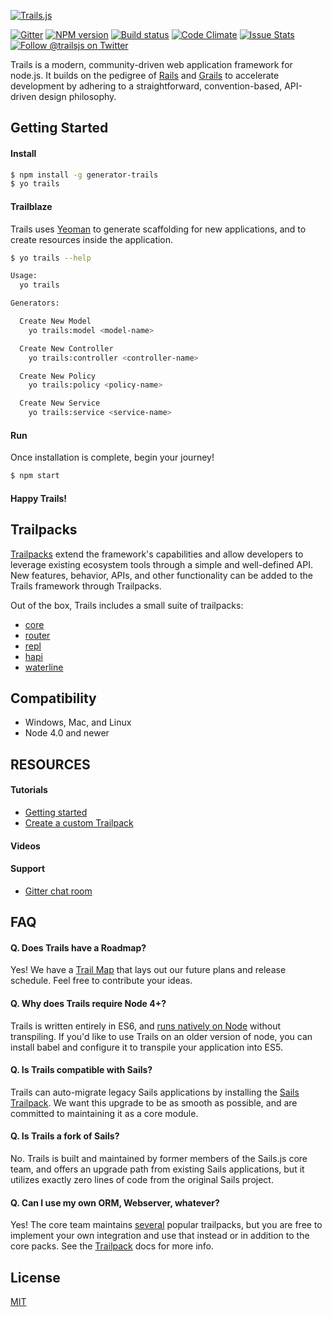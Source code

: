 [![Trails.js][trails-image]][trails-url]

[![Gitter][gitter-image]][gitter-url]
[![NPM version][npm-image]][npm-url]
[![Build status][ci-image]][ci-url]
[![Code Climate][codeclimate-image]][codeclimate-url]
[![Issue Stats][issuestats-image]][issuestats-url]
[![Follow @trailsjs on Twitter][twitter-image]][twitter-url]

Trails is a modern, community-driven web application framework for node.js. It
builds on the pedigree of [Rails](http://rubyonrails.org/) and [Grails](https://grails.org/)
to accelerate development by adhering to a straightforward, convention-based,
API-driven design philosophy.

## Getting Started

#### Install

```sh
$ npm install -g generator-trails
$ yo trails
```

#### Trailblaze

Trails uses [Yeoman](http://yeoman.io/) to generate scaffolding for new
applications, and to create resources inside the application. 

```sh
$ yo trails --help

Usage:
  yo trails

Generators:

  Create New Model
    yo trails:model <model-name>

  Create New Controller
    yo trails:controller <controller-name>

  Create New Policy
    yo trails:policy <policy-name>

  Create New Service
    yo trails:service <service-name>
```

#### Run

Once installation is complete, begin your journey!
```sh
$ npm start
```

#### Happy Trails!

## Trailpacks

[Trailpacks](https://github.com/trailsjs/trailpack) extend the framework's
capabilities and allow developers to leverage existing ecosystem tools through a
simple and well-defined API. New features, behavior, APIs, and other functionality
can be added to the Trails framework through Trailpacks.

Out of the box, Trails includes a small suite of trailpacks:

- [core](https://github.com/trailsjs/trailpack-core)
- [router](https://github.com/trailsjs/trailpack-router)
- [repl](https://github.com/trailsjs/trailpack-repl)
- [hapi](https://github.com/trailsjs/trailpack-hapi)
- [waterline](https://github.com/trailsjs/trailpack-waterline)

## Compatibility

- Windows, Mac, and Linux
- Node 4.0 and newer

## RESOURCES

#### Tutorials 
- [Getting started](http://blog.jaumard.com/en/2016/01/05/getting-started-with-trails/)
- [Create a custom Trailpack](http://blog.jaumard.com/en/2016/01/06/create-a-trailpack-for-trails/)

#### Videos

#### Support
- [Gitter chat room](https://gitter.im/trailsjs/trails)

## FAQ

#### Q. Does Trails have a Roadmap?

Yes! We have a [Trail Map](https://github.com/trailsjs/trails/blob/master/ROADMAP.md) that
lays out our future plans and release schedule. Feel free to contribute your
ideas.

#### Q. Why does Trails require Node 4+?

Trails is written entirely in ES6, and [runs natively on Node](https://nodejs.org/en/docs/es6/) without
transpiling. If you'd like to use Trails on an older version of node, you can
install babel and configure it to transpile your application into ES5.

#### Q. Is Trails compatible with Sails?

Trails can auto-migrate legacy Sails applications by installing the
[Sails Trailpack](https://github.com/trailsjs/trailpack-sails).
We want this upgrade to be as smooth as possible, and are committed to
maintaining it as a core module.

#### Q. Is Trails a fork of Sails?

No. Trails is built and maintained by former members of the Sails.js core team,
and offers an upgrade path from existing Sails applications, but it utilizes
exactly zero lines of code from the original Sails project. 

#### Q. Can I use my own ORM, Webserver, whatever?

Yes! The core team maintains [several](https://github.com/trailsjs?query=trailpack)
popular trailpacks, but you are free to implement your own integration and use
that instead or in addition to the core packs. See the [Trailpack](https://github.com/trailsjs/trailpack)
docs for more info.

## License
[MIT](https://github.com/trailsjs/trails/blob/master/LICENSE)

[trails-image]: http://i.imgur.com/amwaQQI.png
[trails-url]: http://trailsjs.io
[npm-image]: https://img.shields.io/npm/v/trails.svg?style=flat-square
[npm-url]: https://npmjs.org/package/trails
[ci-image]: https://img.shields.io/travis/trailsjs/trails/master.svg?style=flat-square
[ci-url]: https://travis-ci.org/trailsjs/trails
[codeclimate-image]: https://img.shields.io/codeclimate/github/trailsjs/trails.svg?style=flat-square
[codeclimate-url]: https://codeclimate.com/github/trailsjs/trails
[issuestats-image]: http://issuestats.com/github/trailsjs/trails/badge/issue?style=flat-square
[issuestats-url]: http://issuestats.com/github/trailsjs/trails
[gitter-image]: http://img.shields.io/badge/+%20GITTER-JOIN%20CHAT%20%E2%86%92-1DCE73.svg?style=flat-square
[gitter-url]: https://gitter.im/trailsjs/trails
[twitter-image]: https://img.shields.io/twitter/follow/trailsjs.svg?style=social
[twitter-url]: https://twitter.com/trailsjs

